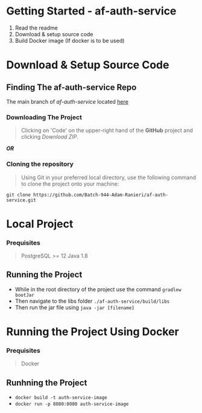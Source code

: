 # Getting Started - af-auth-service
1. Read the readme
2. Download & setup source code
3. Build Docker image (If docker is to be used)

# Download & Setup Source Code

## Finding The af-auth-service Repo
The main branch of *af-auth-service* located [here](https://github.com/Batch-944-Adam-Ranieri/af-auth-service)

### Downloading The Project
> Clicking on 'Code' on the upper-right hand of the **GitHub** project and clicking *Download ZIP*.

***OR***

### Cloning the repository
> Using Git in your preferred local directory, use the following command to clone the project onto your machine:
> 
``git clone https://github.com/Batch-944-Adam-Ranieri/af-auth-service.git``

# Local Project

### Prequisites
> PostgreSQL >= 12
> Java 1.8

## Running the Project
- While in the root directory of the project use the command `gradlew bootJar`
- Then navigate to the libs folder `./af-auth-service/build/libs`
- Then run the jar file using `java -jar [filename]`

# Running the Project Using Docker

### Prequisites
> Docker

## Runhning the Project
- `docker build -t auth-service-image`
- `docker run -p 8080:8080 auth-service-image`
